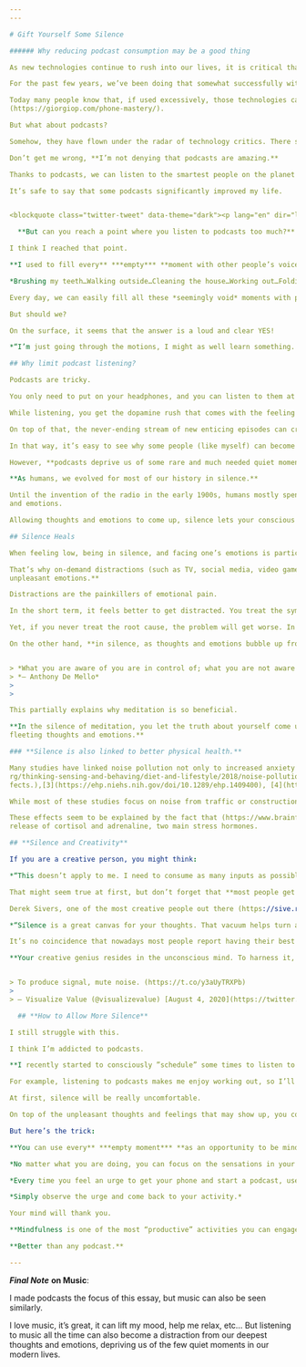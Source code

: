 ```yaml
---
---

# Gift Yourself Some Silence

###### Why reducing podcast consumption may be a good thing

As new technologies continue to rush into our lives, it is critical that we ask ourselves how they will affect us, and how we can use them for our greatest benefit.

For the past few years, we’ve been doing that somewhat successfully with smartphones and social media.

Today many people know that, if used excessively, those technologies can have a negative impact on our mood, productivity, and life satisfaction. As we became aware of their harm, we started
(https://giorgiop.com/phone-mastery/).

But what about podcasts?

Somehow, they have flown under the radar of technology critics. There seems to be an underlying assumption that more podcast consumption is always good.

Don’t get me wrong, **I’m not denying that podcasts are amazing.**

Thanks to podcasts, we can listen to the smartest people on the planet talk right into our ears, for hours. And it’s (mostly) free!

It’s safe to say that some podcasts significantly improved my life.


<blockquote class="twitter-tweet" data-theme="dark"><p lang="en" dir="ltr">The 5 podcasts that had the highest impact on me<br><br>1. <a href="https://twitter.com/naval?ref_src=twsrc%5Etfw">@naval</a> on <a href="https://twitter.com/farnamstreet?ref_src=twsrc%5Etfw">@farnamstreet</a> (#18)<br>2. <a href="https://twitter.com/naval?ref_src=twsrc%5Etfw">@naval</a> on <a href="https://twitter.com/tferriss?ref_src=twsrc%5Etfw">@tferriss</a> (#97 &amp; #136)<br>3. <a href="https://twitter.com/sivers?ref_src=twsrc%5Etfw">@sivers</a> on <a href="https://twitter.com/tferriss?ref_src=twsrc%5Etfw">@tferriss</a> (#128 &amp; #370)<br>4. <a href="https://twitter.com/AubreyMarcus?ref_src=twsrc%5Etfw">@AubreyMarcus</a> on <a href="https://twitter.com/ModernWisdomMe?ref_src=twsrc%5Etfw">@ModernWisdomMe</a> (#117)<br>5. <a href="https://twitter.com/JamesClear?ref_src=twsrc%5Etfw">@JamesClear</a> on <a href="https://twitter.com/richroll?ref_src=twsrc%5Etfw">@richroll</a> (#401)<br><br>What were yours?</p>&mdash; Giorgio (@giorgiop_) <a href="https://twitter.com/giorgiop_/status/1299368586381725696?ref_src=twsrc%5Etfw">August 28, 2020</a></blockquote> <script async src="https://platform.twitter.com/widgets.js" charset="utf-8"></script>

  **But can you reach a point where you listen to podcasts too much?**

I think I reached that point.

**I used to fill every** ***empty*** **moment with other people’s voices in my head.**

*Brushing my teeth…Walking outside…Cleaning the house…Working out…Folding clothes…Driving…*

Every day, we can easily fill all these *seemingly void* moments with podcasts.

But should we?

On the surface, it seems that the answer is a loud and clear YES!

*“I’m just going through the motions, I might as well learn something. Why wouldn’t I?”*

## Why limit podcast listening?

Podcasts are tricky. 

You only need to put on your headphones, and you can listen to them at all times.

While listening, you get the dopamine rush that comes with the feeling of learning and using time productively. 

On top of that, the never-ending stream of new enticing episodes can create a fear of missing out on great content. 

In that way, it’s easy to see why some people (like myself) can become addicted to podcasts. They are always available and seem to provide all upside with no downsides.

However, **podcasts deprive us of some rare and much needed quiet moments in our modern lives.**

**As humans, we evolved for most of our history in silence.**

Until the invention of the radio in the early 1900s, humans mostly spent their time hearing the sounds of nature and of other people around them. Other than that, people spent time in silence, with their thoughts
and emotions. 

Allowing thoughts and emotions to come up, silence lets your conscious mind connect with the far more powerful and intelligent subconscious, producing a number of benefits.

## Silence Heals

When feeling low, being in silence, and facing one’s emotions is particularly uncomfortable.

That’s why on-demand distractions (such as TV, social media, video games, and drugs) can be so attractive and addictive. **In that sense, podcasts can become another distraction to avoid dealing with our
unpleasant emotions.**

Distractions are the painkillers of emotional pain. 

In the short term, it feels better to get distracted. You treat the symptom, numb the pain. 

Yet, if you never treat the root cause, the problem will get worse. In the long term, suppressing emotions can have (https://openaccesspub.org/ijpr/article/999).

On the other hand, **in silence, as thoughts and emotions bubble up from your unconscious, you are forced to become aware of them. In doing so, you can process them in a healthy way.**


> *What you are aware of you are in control of; what you are not aware of is in control of you. You are always a slave to what you’re not aware of.* \
> *– Anthony De Mello*
>
>

This partially explains why meditation is so beneficial.

**In the silence of meditation, you let the truth about yourself come up. You get in touch with your deepest Self and understand how your mind works. As a result, you become more mentally stable, less affected by
fleeting thoughts and emotions.**

### **Silence is also linked to better physical health.**

Many studies have linked noise pollution not only to increased anxiety and depression,  but also to high blood pressure and heart disease [1](https://pubmed.ncbi.nlm.nih.gov/21084328), [2](https://www.brainfacts.o
rg/thinking-sensing-and-behaving/diet-and-lifestyle/2018/noise-pollution-isnt-just-annoying-its-bad-for-your-health-062718#:~:text=The%20consequences%20of%20the%20constant,ambient%20sound%20have%20significant%20ef
fects.),[3](https://ehp.niehs.nih.gov/doi/10.1289/ehp.1409400), [4](https://www.huffpost.com/entry/noise-health_n_4570071). 

While most of these studies focus on noise from traffic or construction, some research also points to negative effects induced by in-home sounds such as TV, loud music, and appliances. 

These effects seem to be explained by the fact that (https://www.brainfacts.org/thinking-sensing-and-behaving/diet-and-lifestyle/2018/noise-pollution-isnt-just-annoying-its-bad-for-your-health-062718), causing a
release of cortisol and adrenaline, two main stress hormones.

## **Silence and Creativity**

If you are a creative person, you might think:

*“This doesn’t apply to me. I need to consume as many inputs as possible to form connections and come up with new ideas”.*

That might seem true at first, but don’t forget that **most people get their most brilliant ideas when they let their minds wander, free from distractions**.

Derek Sivers, one of the most creative people out there (https://sive.rs/dc):

*“Silence is a great canvas for your thoughts. That vacuum helps turn all of your inputs into output.”*

It’s no coincidence that nowadays most people report having their best ideas in the shower. That’s one of the few places we still allow ourselves to be alone with our thoughts.

**Your creative genius resides in the unconscious mind. To harness it, you must create quiet space to listen to it.**


> To produce signal, mute noise. (https://t.co/y3aUyTRXPb)
>
> — Visualize Value (@visualizevalue) [August 4, 2020](https://twitter.com/visualizevalue/status/1290662571528388609?ref_src=twsrc%5Etfw)

  ## **How to Allow More Silence**

I still struggle with this.

I think I’m addicted to podcasts. 

**I recently started to consciously ”schedule” some times to listen to them, and allow the rest for silence**.

For example, listening to podcasts makes me enjoy working out, so I’ll usually listen to podcasts then (as a reward). But while doing other activities that I used to combine with podcasts, I just keep quiet.

At first, silence will be really uncomfortable. 

On top of the unpleasant thoughts and feelings that may show up, you could feel unproductive doing your laundry or cleaning your house without a podcast on.

But here’s the trick:

**You can use every** ***empty moment*** **as an opportunity to be mindful**.

*No matter what you are doing, you can focus on the sensations in your body and observe thoughts coming and going.*

*Every time you feel an urge to get your phone and start a podcast, use that as a mindfulness bell, a reminder to be mindful.*

*Simply observe the urge and come back to your activity.*

Your mind will thank you.

**Mindfulness is one of the most “productive” activities you can engage in.**

**Better than any podcast.**

---
```


***Final Note*** **on Music**:

I made podcasts the focus of this essay, but music can also be seen similarly.

I love music, it’s great, it can lift my mood, help me relax, etc… But listening to music all the time can also become a distraction from our deepest thoughts and emotions, depriving us of the few quiet moments in
our modern lives.
